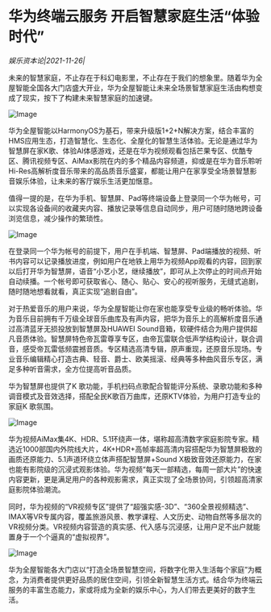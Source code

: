 # 华为终端云服务 开启智慧家庭生活“体验时代”

*娱乐资本论|2021-11-26|*

未来的智慧家庭，不止存在于科幻电影里，不止存在于我们的想象里。随着华为全屋智能全国各大门店盛大开业，华为全屋智能让未来全场景智慧家庭生活由构想变成了现实，按下了构建未来智慧家庭的加速键。

![Image](http://static.ylzbl.com/uploads/ueditor/php/upload/image/20211126/1637919802980504.png)

华为全屋智能以HarmonyOS为基石，带来升级版1+2+N解决方案，结合丰富的HMS应用生态，打造智慧化、生态化、全屋化的智慧生活体验。无论是通过华为智慧屏在家K歌、体验AI体感游戏，还是在华为视频观看包括芒果专区、优酷专区、腾讯视频专区、AiMax影院在内的多个精品内容频道，抑或是在华为音乐聆听Hi-Res高解析度音乐带来的高品质音乐盛宴，都能让用户在家享受全场景智慧影音娱乐体验，让未来的客厅娱乐生活更加惬意。

值得一提的是，在华为手机、智慧屏、Pad等终端设备上登录同一个华为帐号，可以实现各设备间的收藏夹内容、播放记录等信息自动同步，用户可随时随地跨设备浏览信息，减少操作的繁琐性。

![Image](http://static.ylzbl.com/uploads/ueditor/php/upload/image/20211126/1637919853410084.png)

在登录同一个华为帐号的前提下，用户在手机端、智慧屏、Pad端播放的视频、听书内容可以记录播放进度，例如用户在地铁上用华为视频App观看的内容，回到家以后打开华为智慧屏，语音“小艺小艺，继续播放”，即可从上次停止的时间点开始自动续播。一个帐号即可获取省心、随心、贴心、安心的视听服务，无缝式追剧，随时随地想看就看，真正实现“追剧自由”。

对于热爱音乐的用户来说，华为全屋智能让你在家也能享受专业级的畅听体验。华为音乐目前拥有千万级全球音乐曲库及有声内容，把华为音乐上的高解析度音乐通过高清蓝牙无损投放到智慧屏及HUAWEI Sound音箱，软硬件结合为用户提供超凡音质体验。智慧屏特色帝瓦雷尊享专区，由帝瓦雷联合低声学结构设计，联合调音，感受帝瓦雷低频震撼音质。专区精选高清专辑，原声重现，还原音乐现场。专业音乐编辑精心打造古典、轻音、爵士、欧美摇滚、经典等多种曲风音乐专区，满足多种听音需求，全方位提高听音品质。

华为智慧屏也提供了K 歌功能，手机扫码点歌配合智能评分系统、录歌功能和多种调音模式及音效选择，搭配全民K歌百万曲库，还原KTV体验，为用户打造专业的家庭K 歌氛围。

![Image](http://static.ylzbl.com/uploads/ueditor/php/upload/image/20211126/1637919811676350.png)

华为视频AiMax集4K、HDR、5.1环绕声一体，堪称超高清数字家庭影院专家。精选近1000部国内外院线大片，4K+HDR+高帧率超高清内容搭配华为智慧屏极致的画质还原能力、5.1声道环绕立体声搭配智慧屏+Sound X极致音效还原能力，在家也能有影院级的沉浸式观影体验。华为视频“每天一部精选，每周一部大片”的快速内容更新，更是满足用户的各种观影需求，真正实现了全场景协同，引领超高清家庭影院体验潮流。

同时，华为视频的“VR视频专区”提供了“超强实感-3D”、“360全景视频精选”、IMAX等VR专属内容，覆盖旅游风景、教学课程、人文历史、动物自然等多层次的VR视频分类。VR视频内容营造的真实感、代入感与沉浸感，让用户足不出户就能置身于一个个逼真的“虚拟视界”。

![Image](http://static.ylzbl.com/uploads/ueditor/php/upload/image/20211126/1637919823612636.png)

华为全屋智能各大门店以“打造全场景智慧空间，将数字化带入生活每个家庭”为概念，为消费者提供更好品质的居住空间，引领全新智慧生活方式。结合华为终端云服务的丰富生态能力，家或将成为全新的娱乐中心，为人们带去更美好的数字生活。

